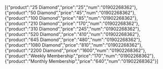 [{"product":"25 Diamond","price":"25","num":"01902268362"},{"product":"50 Diamond","price":"45","num":"01902268362"},{"product":"100 Diamond","price":"85","num":"01902268362"},{"product":"210 Diamond","price":"170","num":"01902268362"},{"product":"310 Diamond","price":"245","num":"01902268362"},{"product":"520 Diamond","price":"410","num":"01902268362"},{"product":"645 Diamond","price":"480","num":"01902268362"},{"product":"1080 Diamond","price":"810","num":"01902268362"},{"product":"2200 Diamond","price":"1600","num":"01902268362"},{"product":"Weekly Membership","price":"170","num":"01902268362"},{"product":"Monthly Membership","price":"640","num":"01902268362"}]
